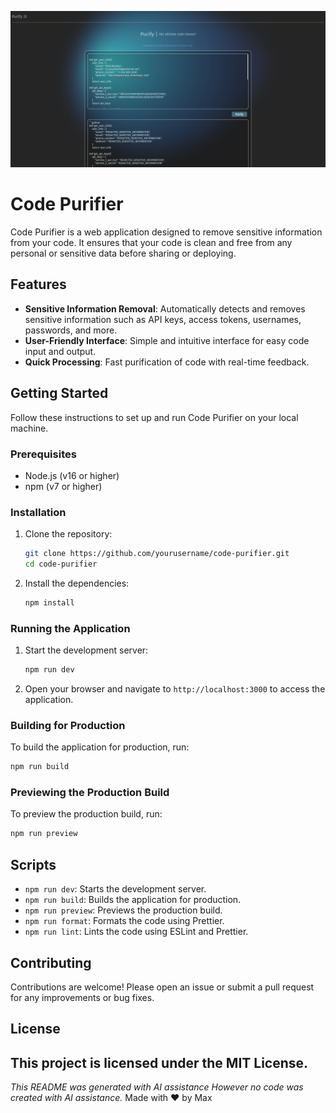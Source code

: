 
![Code Purifier Screenshot](./Screenshot%20Usage.png)

# Code Purifier
Code Purifier is a web application designed to remove sensitive information from your code. It ensures that your code is clean and free from any personal or sensitive data before sharing or deploying.

## Features

- **Sensitive Information Removal**: Automatically detects and removes sensitive information such as API keys, access tokens, usernames, passwords, and more.
- **User-Friendly Interface**: Simple and intuitive interface for easy code input and output.
- **Quick Processing**: Fast purification of code with real-time feedback.

## Getting Started

Follow these instructions to set up and run Code Purifier on your local machine.

### Prerequisites

- Node.js (v16 or higher)
- npm (v7 or higher)

### Installation

1. Clone the repository:
    ```sh
    git clone https://github.com/yourusername/code-purifier.git
    cd code-purifier
    ```

2. Install the dependencies:
    ```sh
    npm install
    ```

### Running the Application

1. Start the development server:
    ```sh
    npm run dev
    ```

2. Open your browser and navigate to `http://localhost:3000` to access the application.

### Building for Production

To build the application for production, run:
```sh
npm run build
```

### Previewing the Production Build

To preview the production build, run:
```sh
npm run preview
```

## Scripts

- `npm run dev`: Starts the development server.
- `npm run build`: Builds the application for production.
- `npm run preview`: Previews the production build.
- `npm run format`: Formats the code using Prettier.
- `npm run lint`: Lints the code using ESLint and Prettier.

## Contributing

Contributions are welcome! Please open an issue or submit a pull request for any improvements or bug fixes.

## License

This project is licensed under the MIT License.
---
*This README was generated with AI assistance However no code was created with AI assistance.*
Made with ❤️ by Max